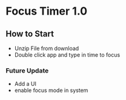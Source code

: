 # Focus Timer 1.0

## How to Start

- Unzip File from download
- Double click app and type in time to focus

### Future Update

- Add a UI
- enable focus mode in system
